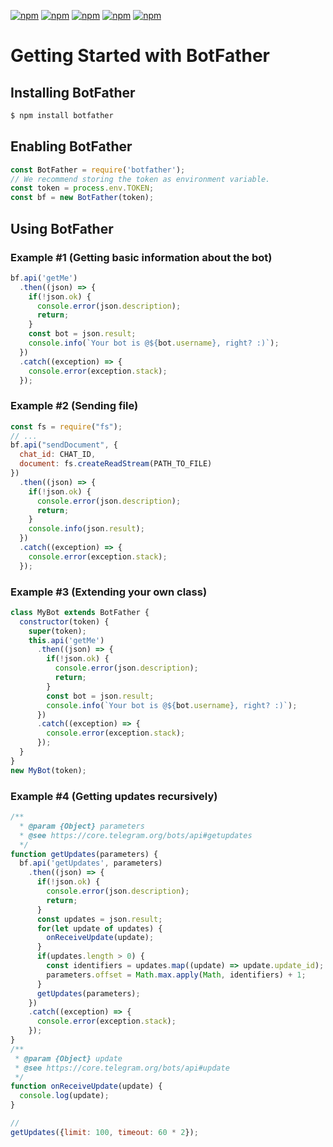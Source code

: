 [![npm](https://img.shields.io/npm/dm/botfather.svg?style=flat-square)](https://www.npmjs.com/package/botfather)
[![npm](https://img.shields.io/badge/dependencies-none-brightgreen.svg?style=flat-square)](https://github.com/aleki/botfather/blob/master/package.json)
[![npm](https://img.shields.io/node/v/botfather.svg?style=flat-square)](https://nodejs.org/en/download/current/)
[![npm](https://img.shields.io/npm/v/botfather.svg?style=flat-square)](https://www.npmjs.com/package/botfather)
[![npm](https://img.shields.io/npm/l/botfather.svg?style=flat-square)](https://github.com/aleki/botfather/blob/master/LICENSE)

# Getting Started with BotFather
## Installing BotFather
```bash
$ npm install botfather
```
## Enabling BotFather
```javascript
const BotFather = require('botfather');
// We recommend storing the token as environment variable.
const token = process.env.TOKEN;
const bf = new BotFather(token);
```
## Using BotFather
### Example #1 (Getting basic information about the bot)
```javascript
bf.api('getMe')
  .then((json) => {
    if(!json.ok) {
      console.error(json.description);
      return;
    }
    const bot = json.result;
    console.info(`Your bot is @${bot.username}, right? :)`);
  })
  .catch((exception) => {
    console.error(exception.stack);
  });
```
### Example #2 (Sending file)
```javascript
const fs = require("fs");
// ...
bf.api("sendDocument", {
  chat_id: CHAT_ID,
  document: fs.createReadStream(PATH_TO_FILE)
})
  .then((json) => {
    if(!json.ok) {
      console.error(json.description);
      return;
    }
    console.info(json.result);
  })
  .catch((exception) => {
    console.error(exception.stack);
  });
```
### Example #3 (Extending your own class)
```javascript
class MyBot extends BotFather {
  constructor(token) {
    super(token);
    this.api('getMe')
      .then((json) => {
        if(!json.ok) {
          console.error(json.description);
          return;
        }
        const bot = json.result;
        console.info(`Your bot is @${bot.username}, right? :)`);
      })
      .catch((exception) => {
        console.error(exception.stack);
      });
  }
}
new MyBot(token);
```
### Example #4 (Getting updates recursively)
```javascript
/**
  * @param {Object} parameters
  * @see https://core.telegram.org/bots/api#getupdates
  */
function getUpdates(parameters) {
  bf.api('getUpdates', parameters)
    .then((json) => {
      if(!json.ok) {
        console.error(json.description);
        return;
      }
      const updates = json.result;
      for(let update of updates) {
        onReceiveUpdate(update);
      }
      if(updates.length > 0) {
        const identifiers = updates.map((update) => update.update_id);
        parameters.offset = Math.max.apply(Math, identifiers) + 1;
      }
      getUpdates(parameters);
    })
    .catch((exception) => {
      console.error(exception.stack);
    });
}
/**
 * @param {Object} update
 * @see https://core.telegram.org/bots/api#update
 */
function onReceiveUpdate(update) {
  console.log(update);
}

//
getUpdates({limit: 100, timeout: 60 * 2});
```